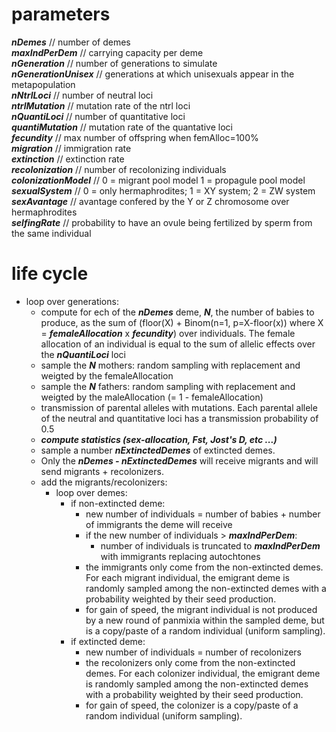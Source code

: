 # parameters  
***nDemes*** // number of demes  
***maxIndPerDem*** // carrying capacity per deme  
***nGeneration*** // number of generations to simulate  
***nGenerationUnisex***	// generations at which unisexuals appear in the metapopulation  
***nNtrlLoci*** // number of neutral loci  
***ntrlMutation*** // mutation rate of the ntrl loci  
***nQuantiLoci*** // number of quantitative loci  
***quantiMutation*** // mutation rate of the quantative loci  
***fecundity*** // max number of offspring when femAlloc=100%  
***migration*** // immigration rate  
***extinction*** // extinction rate  
***recolonization*** // number of recolonizing individuals  
***colonizationModel*** // 0 = migrant pool model 1 = propagule pool model  
***sexualSystem*** // 0 = only hermaphrodites; 1 = XY system; 2 = ZW system  
***sexAvantage*** // avantage confered by the Y or Z chromosome over hermaphrodites  
***selfingRate*** // probability to have an ovule being fertilized by sperm from the same individual  
  
# life cycle  
  - loop over generations:  
    * compute for ech of the ***nDemes*** deme, ***N***, the number of babies to produce, as the sum of (floor(X) + Binom(n=1, p=X-floor(x)) where X = ***femaleAllocation*** x ***fecundity***) over individuals. The female allocation of an individual is equal to the sum of allelic effects over the ***nQuantiLoci*** loci  
    * sample the ***N*** mothers:  random sampling with replacement and weigted by the femaleAllocation  
    * sample the ***N*** fathers: random sampling with replacement and weigted by the maleAllocation (= 1 - femaleAllocation)  
    * transmission of parental alleles with mutations. Each parental allele of the neutral and quantitative loci has a transmission probability of 0.5  
    * __***compute statistics (sex-allocation, Fst, Jost's D, etc ...)***__
    * sample a number ***nExtinctedDemes*** of extincted demes.  
    * Only the ***nDemes - nExtinctedDemes*** will receive migrants and will send migrants + recolonizers.  
    * add the migrants/recolonizers:  
      * loop over demes:  
        * if non-extincted deme:  
          * new number of individuals = number of babies + number of immigrants the deme will receive  
          * if the new number of individuals > ***maxIndPerDem***:  
            * number of individuals is truncated to ***maxIndPerDem*** with immigrants replacing autochtones  
          * the immigrants only come from the non-extincted demes. For each migrant individual, the emigrant deme is randomly sampled among the non-extincted demes with a probability weighted by their seed production.  
          * for gain of speed, the migrant individual is not produced by a new round of panmixia within the sampled deme, but is a copy/paste of a random individual (uniform sampling).  
        * if extincted deme:
          * new number of individuals = number of recolonizers  
          * the recolonizers only come from the non-extincted demes. For each colonizer individual, the emigrant deme is randomly sampled among the non-extincted demes with a probability weighted by their seed production.  
          * for gain of speed, the colonizer is a copy/paste of a random individual (uniform sampling).  

